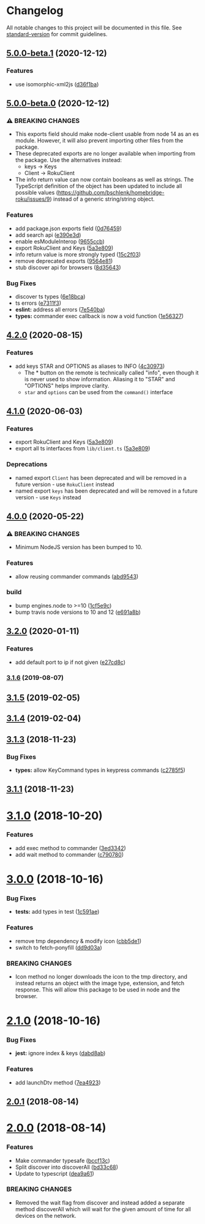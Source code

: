 # Changelog

All notable changes to this project will be documented in this file. See [standard-version](https://github.com/conventional-changelog/standard-version) for commit guidelines.

## [5.0.0-beta.1](https://github.com/bschlenk/node-roku-client/compare/v5.0.0-beta.0...v5.0.0-beta.1) (2020-12-12)


### Features

* use isomorphic-xml2js ([d36f1ba](https://github.com/bschlenk/node-roku-client/commit/d36f1ba47351ef18c4d49c973f364f0ba10bcf17))

## [5.0.0-beta.0](https://github.com/bschlenk/node-roku-client/compare/v4.0.0...v5.0.0-beta.0) (2020-12-12)


### ⚠ BREAKING CHANGES

* This exports field should make node-client usable from node 14 as an es module.
  However, it will also prevent importing other files from the package.
* These deprecated exports are no longer available when importing from the
package. Use the alternatives instead:
  * keys -> Keys
  * Client -> RokuClient
* The info return value can now contain booleans as well as strings. The
TypeScript definition of the object has been updated to include all
possible values (https://github.com/bschlenk/homebridge-roku/issues/9)
instead of a generic string/string object.

### Features

* add package.json exports field ([0d76459](https://github.com/bschlenk/node-roku-client/commit/0d7645926cdd1685e99a078dede54852c8ca11da))
* add search api ([e390e3d](https://github.com/bschlenk/node-roku-client/commit/e390e3d7678022377776c87d301ab9ab6819c578))
* enable esModuleInterop ([9655ccb](https://github.com/bschlenk/node-roku-client/commit/9655ccb4fecfbac94780946f47ee34ef0fd61092))
* export RokuClient and Keys ([5a3e809](https://github.com/bschlenk/node-roku-client/commit/5a3e809fa634cc5b9ad37291b7c655abf0a01318))
* info return value is more strongly typed ([15c2f03](https://github.com/bschlenk/node-roku-client/commit/15c2f03a9714aa2938919f8e1cd444177895fefd))
* remove deprecated exports ([9564e81](https://github.com/bschlenk/node-roku-client/commit/9564e81b89389160a6ac597fe5b2edd2336c678e))
* stub discover api for browsers ([8d35643](https://github.com/bschlenk/node-roku-client/commit/8d35643dda9cfc2c7d13b7840d0077be97a45ebe))


### Bug Fixes

* discover ts types ([6e18bca](https://github.com/bschlenk/node-roku-client/commit/6e18bca2929f8b1349211a764c3aa33ab10af229))
* ts errors ([e7311f3](https://github.com/bschlenk/node-roku-client/commit/e7311f3e70e61a1173dba207c32e578401d251ec))
* **eslint:** address all errors ([7e540ba](https://github.com/bschlenk/node-roku-client/commit/7e540bacd5aedf6366e3e27ca3a76b662c3cfa37))
* **types:** commander exec callback is now a void function ([1e56327](https://github.com/bschlenk/node-roku-client/commit/1e563274db8df2e0ee97aad92e0ca54ae4f015ef))

## [4.2.0](https://github.com/bschlenk/node-roku-client/compare/v4.0.0...v4.2.0) (2020-08-15)


### Features

* add keys STAR and OPTIONS as aliases to INFO ([4c30973](https://github.com/bschlenk/node-roku-client/commit/4c3097362d4e5475c3b7d8cc77bcdc2f98088dc7))
  * The * button on the remote is technically called "info", even though
    it is never used to show information. Aliasing it to "STAR" and
    "OPTIONS" helps improve clarity.
  * `star` and `options` can be used from the `command()` interface

## [4.1.0](https://github.com/bschlenk/node-roku-client/compare/v4.0.0...v4.1.0) (2020-06-03)


### Features

* export RokuClient and Keys ([5a3e809](https://github.com/bschlenk/node-roku-client/commit/5a3e809fa634cc5b9ad37291b7c655abf0a01318))
* export all ts interfaces from `lib/client.ts` ([5a3e809](https://github.com/bschlenk/node-roku-client/commit/5a3e809fa634cc5b9ad37291b7c655abf0a01318))

### Deprecations

* named export `Client` has been deprecated and will be removed in a
  future version - use `RokuClient` instead
* named export `keys` has been deprecated and will be removed in a
  future version - use `Keys` instead

## [4.0.0](https://github.com/bschlenk/node-roku-client/compare/v3.2.0...v4.0.0) (2020-05-22)


### ⚠ BREAKING CHANGES

* Minimum NodeJS version has been bumped to 10.

### Features

* allow reusing commander commands ([abd9543](https://github.com/bschlenk/node-roku-client/commit/abd95431f6c5f497231100b25e7c2a909e1e6bc7))


### build

* bump engines.node to >=10 ([1cf5e9c](https://github.com/bschlenk/node-roku-client/commit/1cf5e9c48d26abb78bd13a1ac5df9f96454febc8))
* bump travis node versions to 10 and 12 ([e691a8b](https://github.com/bschlenk/node-roku-client/commit/e691a8be9af01899d7adc0a426b369e754875594))

## [3.2.0](https://github.com/bschlenk/node-roku-client/compare/v3.1.7...v3.2.0) (2020-01-11)


### Features

* add default port to ip if not given ([e27cd8c](https://github.com/bschlenk/node-roku-client/commit/e27cd8c6b8510db88e63307e1e1d38f1d6a814cf))

### [3.1.6](https://github.com/bschlenk/node-roku-client/compare/v3.1.5...v3.1.6) (2019-08-07)

<a name="3.1.5"></a>
## [3.1.5](https://github.com/bschlenk/node-roku-client/compare/v3.1.4...v3.1.5) (2019-02-05)



<a name="3.1.4"></a>
## [3.1.4](https://github.com/bschlenk/node-roku-client/compare/v3.1.3...v3.1.4) (2019-02-04)



<a name="3.1.3"></a>
## [3.1.3](https://github.com/bschlenk/node-roku-client/compare/v3.1.2...v3.1.3) (2018-11-23)


### Bug Fixes

* **types:** allow KeyCommand types in keypress commands ([c2785f5](https://github.com/bschlenk/node-roku-client/commit/c2785f5))



<a name="3.1.1"></a>
## [3.1.1](https://github.com/bschlenk/node-roku-client/compare/v3.1.0...v3.1.1) (2018-11-23)



<a name="3.1.0"></a>
# [3.1.0](https://github.com/bschlenk/node-roku-client/compare/v3.0.0...v3.1.0) (2018-10-20)


### Features

* add exec method to commander ([3ed3342](https://github.com/bschlenk/node-roku-client/commit/3ed3342))
* add wait method to commander ([c790780](https://github.com/bschlenk/node-roku-client/commit/c790780))



<a name="3.0.0"></a>
# [3.0.0](https://github.com/bschlenk/node-roku-client/compare/v2.1.0...v3.0.0) (2018-10-16)


### Bug Fixes

* **tests:** add types in test ([1c591ae](https://github.com/bschlenk/node-roku-client/commit/1c591ae))


### Features

* remove tmp dependency & modify icon ([cbb5de1](https://github.com/bschlenk/node-roku-client/commit/cbb5de1))
* switch to fetch-ponyfill ([dd9d03a](https://github.com/bschlenk/node-roku-client/commit/dd9d03a))


### BREAKING CHANGES

* Icon method no longer downloads the icon to the tmp
directory, and instead returns an object with the image type, extension,
and fetch response. This will allow this package to be used in node and
the browser.



<a name="2.1.0"></a>
# [2.1.0](https://github.com/bschlenk/node-roku-client/compare/v2.0.1...v2.1.0) (2018-10-16)


### Bug Fixes

* **jest:** ignore index & keys ([dabd8ab](https://github.com/bschlenk/node-roku-client/commit/dabd8ab))


### Features

* add launchDtv method ([7ea4923](https://github.com/bschlenk/node-roku-client/commit/7ea4923))



<a name="2.0.1"></a>
## [2.0.1](https://github.com/bschlenk/node-roku-client/compare/v2.0.0...v2.0.1) (2018-08-14)



<a name="2.0.0"></a>
# [2.0.0](https://github.com/bschlenk/node-roku-client/compare/v1.2.3...v2.0.0) (2018-08-14)


### Features

* Make commander typesafe ([bccf13c](https://github.com/bschlenk/node-roku-client/commit/bccf13c))
* Split discover into discoverAll ([bd33c68](https://github.com/bschlenk/node-roku-client/commit/bd33c68))
* Update to typescript ([dea9a61](https://github.com/bschlenk/node-roku-client/commit/dea9a61))


### BREAKING CHANGES

* Removed the wait flag from discover and instead added a
separate method discoverAll which will wait for the given amount of time
for all devices on the network.
